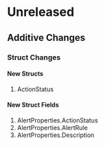 # Unreleased

## Additive Changes

### Struct Changes

#### New Structs

1. ActionStatus

#### New Struct Fields

1. AlertProperties.ActionStatus
1. AlertProperties.AlertRule
1. AlertProperties.Description
